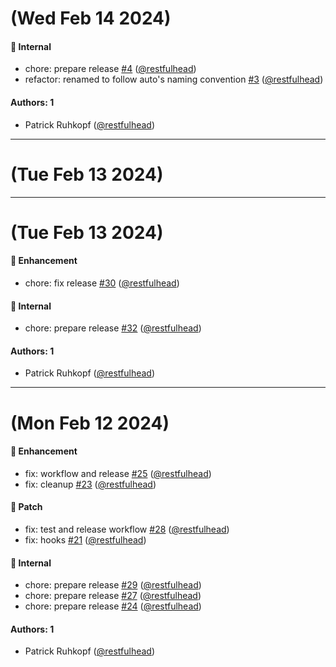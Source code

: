 # (Wed Feb 14 2024)

#### 🔩 Internal

- chore: prepare release [#4](https://github.com/restfulhead/npm-auto-plugins/pull/4) ([@restfulhead](https://github.com/restfulhead))
- refactor: renamed to follow auto's naming convention [#3](https://github.com/restfulhead/npm-auto-plugins/pull/3) ([@restfulhead](https://github.com/restfulhead))

#### Authors: 1

- Patrick Ruhkopf ([@restfulhead](https://github.com/restfulhead))

---

# (Tue Feb 13 2024)



---

# (Tue Feb 13 2024)

#### 🚀 Enhancement

- chore: fix release [#30](https://github.com/restfulhead/npm-auto-plugins/pull/30) ([@restfulhead](https://github.com/restfulhead))

#### 🔩 Internal

- chore: prepare release [#32](https://github.com/restfulhead/npm-auto-plugins/pull/32) ([@restfulhead](https://github.com/restfulhead))

#### Authors: 1

- Patrick Ruhkopf ([@restfulhead](https://github.com/restfulhead))

---

# (Mon Feb 12 2024)

#### 🚀 Enhancement

- fix: workflow and release [#25](https://github.com/restfulhead/npm-auto-plugins/pull/25) ([@restfulhead](https://github.com/restfulhead))
- fix: cleanup [#23](https://github.com/restfulhead/npm-auto-plugins/pull/23) ([@restfulhead](https://github.com/restfulhead))

#### 🐛 Patch

- fix: test and release workflow [#28](https://github.com/restfulhead/npm-auto-plugins/pull/28) ([@restfulhead](https://github.com/restfulhead))
- fix: hooks [#21](https://github.com/restfulhead/npm-auto-plugins/pull/21) ([@restfulhead](https://github.com/restfulhead))

#### 🔩 Internal

- chore: prepare release [#29](https://github.com/restfulhead/npm-auto-plugins/pull/29) ([@restfulhead](https://github.com/restfulhead))
- chore: prepare release [#27](https://github.com/restfulhead/npm-auto-plugins/pull/27) ([@restfulhead](https://github.com/restfulhead))
- chore: prepare release [#24](https://github.com/restfulhead/npm-auto-plugins/pull/24) ([@restfulhead](https://github.com/restfulhead))

#### Authors: 1

- Patrick Ruhkopf ([@restfulhead](https://github.com/restfulhead))
